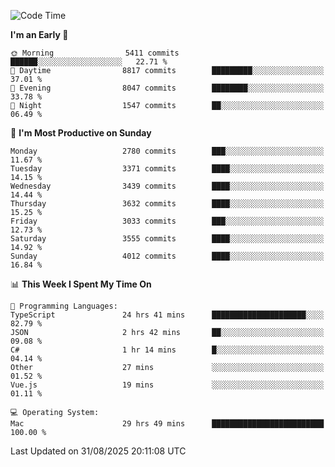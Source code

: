 <!--START_SECTION:waka-->
![Code Time](http://img.shields.io/badge/Code%20Time-5%2C330%20hrs%2055%20mins-blue)

**I'm an Early 🐤** 

```text
🌞 Morning                5411 commits        ██████░░░░░░░░░░░░░░░░░░░   22.71 % 
🌆 Daytime                8817 commits        █████████░░░░░░░░░░░░░░░░   37.01 % 
🌃 Evening                8047 commits        ████████░░░░░░░░░░░░░░░░░   33.78 % 
🌙 Night                  1547 commits        ██░░░░░░░░░░░░░░░░░░░░░░░   06.49 % 
```
📅 **I'm Most Productive on Sunday** 

```text
Monday                   2780 commits        ███░░░░░░░░░░░░░░░░░░░░░░   11.67 % 
Tuesday                  3371 commits        ████░░░░░░░░░░░░░░░░░░░░░   14.15 % 
Wednesday                3439 commits        ████░░░░░░░░░░░░░░░░░░░░░   14.44 % 
Thursday                 3632 commits        ████░░░░░░░░░░░░░░░░░░░░░   15.25 % 
Friday                   3033 commits        ███░░░░░░░░░░░░░░░░░░░░░░   12.73 % 
Saturday                 3555 commits        ████░░░░░░░░░░░░░░░░░░░░░   14.92 % 
Sunday                   4012 commits        ████░░░░░░░░░░░░░░░░░░░░░   16.84 % 
```


📊 **This Week I Spent My Time On** 

```text
💬 Programming Languages: 
TypeScript               24 hrs 41 mins      █████████████████████░░░░   82.79 % 
JSON                     2 hrs 42 mins       ██░░░░░░░░░░░░░░░░░░░░░░░   09.08 % 
C#                       1 hr 14 mins        █░░░░░░░░░░░░░░░░░░░░░░░░   04.14 % 
Other                    27 mins             ░░░░░░░░░░░░░░░░░░░░░░░░░   01.52 % 
Vue.js                   19 mins             ░░░░░░░░░░░░░░░░░░░░░░░░░   01.11 % 

💻 Operating System: 
Mac                      29 hrs 49 mins      █████████████████████████   100.00 % 
```


 Last Updated on 31/08/2025 20:11:08 UTC
<!--END_SECTION:waka-->
